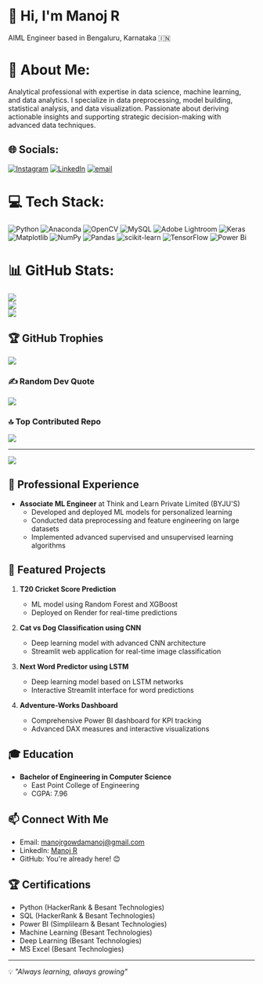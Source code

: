 # 👋 Hi, I'm Manoj R

AIML Engineer based in Bengaluru, Karnataka 🇮🇳

# 💫 About Me:
Analytical professional with expertise in data science, machine learning, and data analytics. I specialize in data preprocessing, model building, statistical analysis, and data visualization. Passionate about deriving actionable insights and supporting strategic decision-making with advanced data techniques.


## 🌐 Socials:
[![Instagram](https://img.shields.io/badge/Instagram-%23E4405F.svg?logo=Instagram&logoColor=white)](https://instagram.com/mr_d_e_s_i_r_a_b_l_e) [![LinkedIn](https://img.shields.io/badge/LinkedIn-%230077B5.svg?logo=linkedin&logoColor=white)](https://linkedin.com/in/www.linkedin.com/in/manojr06) [![email](https://img.shields.io/badge/Email-D14836?logo=gmail&logoColor=white)](mailto:manojrgowdamanoj@gmail.com) 

# 💻 Tech Stack:
![Python](https://img.shields.io/badge/python-3670A0?style=plastic&logo=python&logoColor=ffdd54) ![Anaconda](https://img.shields.io/badge/Anaconda-%2344A833.svg?style=plastic&logo=anaconda&logoColor=white) ![OpenCV](https://img.shields.io/badge/opencv-%23white.svg?style=plastic&logo=opencv&logoColor=white) ![MySQL](https://img.shields.io/badge/mysql-4479A1.svg?style=plastic&logo=mysql&logoColor=white) ![Adobe Lightroom](https://img.shields.io/badge/Adobe%20Lightroom-31A8FF.svg?style=plastic&logo=Adobe%20Lightroom&logoColor=white) ![Keras](https://img.shields.io/badge/Keras-%23D00000.svg?style=plastic&logo=Keras&logoColor=white) ![Matplotlib](https://img.shields.io/badge/Matplotlib-%23ffffff.svg?style=plastic&logo=Matplotlib&logoColor=black) ![NumPy](https://img.shields.io/badge/numpy-%23013243.svg?style=plastic&logo=numpy&logoColor=white) ![Pandas](https://img.shields.io/badge/pandas-%23150458.svg?style=plastic&logo=pandas&logoColor=white) ![scikit-learn](https://img.shields.io/badge/scikit--learn-%23F7931E.svg?style=plastic&logo=scikit-learn&logoColor=white) ![TensorFlow](https://img.shields.io/badge/TensorFlow-%23FF6F00.svg?style=plastic&logo=TensorFlow&logoColor=white) ![Power Bi](https://img.shields.io/badge/power_bi-F2C811?style=plastic&logo=powerbi&logoColor=black)
# 📊 GitHub Stats:
![](https://github-readme-stats.vercel.app/api?username=Manojgowda2000&theme=neon&hide_border=false&include_all_commits=false&count_private=false)<br/>
![](https://github-readme-streak-stats.herokuapp.com/?user=Manojgowda2000&theme=neon&hide_border=false)<br/>
![](https://github-readme-stats.vercel.app/api/top-langs/?username=Manojgowda2000&theme=neon&hide_border=false&include_all_commits=false&count_private=false&layout=compact)

## 🏆 GitHub Trophies
![](https://github-profile-trophy.vercel.app/?username=Manojgowda2000&theme=default_repocard&no-frame=false&no-bg=false&margin-w=4)

### ✍️ Random Dev Quote
![](https://quotes-github-readme.vercel.app/api?type=horizontal&theme=light)

### 🔝 Top Contributed Repo
![](https://github-contributor-stats.vercel.app/api?username=Manojgowda2000&limit=5&theme=dark&combine_all_yearly_contributions=true)

---
[![](https://visitcount.itsvg.in/api?id=Manojgowda2000&icon=0&color=0)](https://visitcount.itsvg.in)

## 💼 Professional Experience
- **Associate ML Engineer** at Think and Learn Private Limited (BYJU'S)
  - Developed and deployed ML models for personalized learning
  - Conducted data preprocessing and feature engineering on large datasets
  - Implemented advanced supervised and unsupervised learning algorithms

## 🎯 Featured Projects
1. **T20 Cricket Score Prediction**
   - ML model using Random Forest and XGBoost
   - Deployed on Render for real-time predictions

2. **Cat vs Dog Classification using CNN**
   - Deep learning model with advanced CNN architecture
   - Streamlit web application for real-time image classification

3. **Next Word Predictor using LSTM**
   - Deep learning model based on LSTM networks
   - Interactive Streamlit interface for word predictions

4. **Adventure-Works Dashboard**
   - Comprehensive Power BI dashboard for KPI tracking
   - Advanced DAX measures and interactive visualizations

## 🎓 Education
- **Bachelor of Engineering in Computer Science**
  - East Point College of Engineering
  - CGPA: 7.96

<!-- Proudly created with GPRM ( https://gprm.itsvg.in ) -->

## 📫 Connect With Me
- Email: manojrgowdamanoj@gmail.com
- LinkedIn: [Manoj R](https://www.linkedin.com/in/manojr06/)
- GitHub: You're already here! 😊

## 🏆 Certifications
- Python (HackerRank & Besant Technologies)
- SQL (HackerRank & Besant Technologies)
- Power BI (Simplilearn & Besant Technologies)
- Machine Learning (Besant Technologies)
- Deep Learning (Besant Technologies)
- MS Excel (Besant Technologies)

---
💡 *"Always learning, always growing"*
